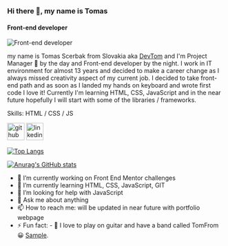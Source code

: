 ### Hi there 👋, my name is Tomas
#### Front-end developer
![Front-end developer](https://pratikjagrut.dev/img/git/github.png)

my name is Tomas Scerbak from Slovakia aka [DevTom](https://github.com/TomasScerbak) and I'm Project Manager :see_no_evil: by the day and Front-end developer by the night. I work in IT environment for almost 13 years and decided to make a career change as I always missed creativity aspect of my current job. I decided to take front-end path and as soon as I landed my hands on keyboard and wrote first code I love it! Currently I'm learning HTML, CSS, JavaScript and in the near future hopefully I will start with some of the libraries / frameworks.

Skills: HTML / CSS / JS

[<img src='https://cdn.jsdelivr.net/npm/simple-icons@3.0.1/icons/github.svg' alt='github' height='40' fill='white'>](https://github.com/TomasScerbak)  [<img src='https://cdn.jsdelivr.net/npm/simple-icons@3.0.1/icons/linkedin.svg' alt='linkedin' height='40'>](https://www.linkedin.com/in/tomáš-ščerbák-54422765//)  

[![Top Langs](https://github-readme-stats.vercel.app/api/top-langs/?username=TomasScerbak)](https://github.com/anuraghazra/github-readme-stats)

[![Anurag's GitHub stats](https://github-readme-stats.vercel.app/api?username=TomasScerbak)](https://github.com/anuraghazra/github-readme-stats)


- 🔭 I’m currently working on Front End Mentor challenges
- 🌱 I’m currently learning HTML, CSS, JavaScript, GIT
- 🤔 I’m looking for help with JavaScript
- 💬 Ask me about anything
- 📫 How to reach me: will be updated in near future with portfolio webpage
- ⚡ Fun fact: - 🎸 I love to play on guitar and have a band called TomFrom 😀 [Sample](https://www.youtube.com/watch?v=OyTDlOezZGw).
